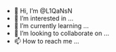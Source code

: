 - 👋 Hi, I’m @L1QaNsN
- 👀 I’m interested in ...
- 🌱 I’m currently learning ...
- 💞️ I’m looking to collaborate on ...
- 📫 How to reach me ...

<!---
L1QaNsN/L1QaNsN is a ✨ special ✨ repository because its `README.md` (this file) appears on your GitHub profile.
You can click the Preview link to take a look at your changes.
--->
